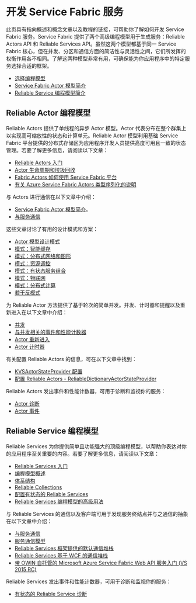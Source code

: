 <properties
   pageTitle="开发 Service Fabric 服务"
   description="帮助你了解如何使用 Reliable Actors 或 Reliable Services 编程模型开发 Service Fabric 服务的概念性信息和教程。"
   services="service-fabric"
   documentationCenter=".net"
   authors="rwike77"
   manager="timlt"
   editor=""/>

<tags
   ms.service="service-fabric"
   ms.date="08/20/2015"
   wacn.date=""/>

# 开发 Service Fabric 服务
此页具有指向概述和概念文章以及教程的链接，可帮助你了解如何开发 Service Fabric 服务。Service Fabric 提供了两个高级编程模型用于生成服务：Reliable Actors API 和 Reliable Services API。虽然这两个模型都基于同一 Service Fabric 核心，但在并发、分区和通信方面的简洁性与灵活性之间，它们所发挥的权衡作用各不相同。了解这两种模型非常有用，可确保能为你应用程序中的特定服务选择合适的框架。

- [选择编程模型](/documentation/articles/service-fabric-choose-framework)
- [Service Fabric Actor 模型简介](/documentation/articles/service-fabric-reliable-actors-introduction)
- [Reliable Service 编程模型简介](/documentation/articles/service-fabric-reliable-services-introduction)

## Reliable Actor 编程模型
 Reliable Actors 提供了单线程的异步 Actor 模型。Actor 代表分布在整个群集上以实现高可缩放性的状态和计算单元。Reliable Actor 模型利用基础 Service Fabric 平台提供的分布式存储区为应用程序开发人员提供高度可用且一致的状态管理。若要了解更多信息，请阅读以下文章：

- [Reliable Actors 入门 ](/documentation/articles/service-fabric-reliable-actors-get-started)
- [Actor 生命周期和垃圾回收](/documentation/articles/service-fabric-reliable-actors-lifecycle)
- [Fabric Actors 如何使用 Service Fabric 平台](/documentation/articles/service-fabric-reliable-actors-platform)
- [有关 Azure Service Fabric Actors 类型序列化的说明](/documentation/articles/service-fabric-reliable-actors-notes-on-actor-type-serialization)

与 Actors 进行通信在以下文章中介绍：

- [ Service Fabric Actor 模型简介](/documentation/articles/service-fabric-reliable-actors-introduction.md#actor-communication)。
- [与服务通信](/documentation/articles/service-fabric-connect-and-communicate-with-services)

这些文章讨论了有用的设计模式和方案：

- [Actor 模型设计模式](/documentation/articles/service-fabric-reliable-actors-patterns-introduction)  
- [模式：智能缓存](/documentation/articles/service-fabric-reliable-actors-pattern-smart-cache)
- [模式：分布式网络和图形](/documentation/articles/service-fabric-reliable-actors-pattern-distributed-networks-and-graphs)
- [模式：资源调控](/documentation/articles/service-fabric-reliable-actors-pattern-resource-governance)
- [模式：有状态服务组合](/documentation/articles/service-fabric-reliable-actors-pattern-stateful-service-composition)
- [模式：物联网](/documentation/articles/service-fabric-reliable-actors-pattern-internet-of-things)
- [模式：分布式计算](/documentation/articles/service-fabric-reliable-actors-pattern-distributed-computation)
- [若干反模式](/documentation/articles/service-fabric-reliable-actors-anti-patterns)

为 Reliable Actor 方法提供了基于轮次的简单并发。并发、计时器和提醒以及重新进入在以下文章中介绍：

- [并发](/documentation/articles/service-fabric-reliable-actors-introduction.md#concurrency)
- [与并发相关的事件和性能计数器](/documentation/articles/service-fabric-reliable-actors-diagnostics.md)
- [Actor 重新进入](/documentation/articles/service-fabric-reliable-actors-reentrancy)
- [Actor 计时器](/documentation/articles/service-fabric-reliable-actors-timers-reminders)

有关配置 Reliable Actors 的信息，可在以下文章中找到：

- [KVSActorStateProvider 配置](/documentation/articles/service-fabric-reliable-actors-KVSActorstateprovider-configuration)  
- [配置 Reliable Actors - ReliableDictionaryActorStateProvider](/documentation/articles/service-fabric-reliable-actors-reliabledictionarystateprovider-configuration)

Reliable Actors 发出事件和性能计数器，可用于诊断和监视你的服务：

- [Actor 诊断](/documentation/articles/service-fabric-reliable-actors-diagnostics)
- [Actor 事件](/documentation/articles/service-fabric-reliable-actors-events)


## Reliable Service 编程模型
Reliable Services 为你提供简单且功能强大的顶级编程模型，以帮助你表达对你的应用程序至关重要的内容。若要了解更多信息，请阅读以下文章：

- [Reliable Services 入门](/documentation/articles/service-fabric-reliable-services-quick-start)
- [编程模型概述](/documentation/articles/service-fabric-reliable-services-service-overview)  
- [体系结构](/documentation/articles/service-fabric-reliable-services-platform-architecture)
- [Reliable Collections](/documentation/articles/service-fabric-reliable-services-reliable-collections)
- [配置有状态的 Reliable Services](/documentation/articles/Service-Fabric/service-fabric-reliable-services-configuration)
- [Reliable Services 编程模型的高级用法](/documentation/articles/Service-Fabric/service-fabric-reliable-services-advanced-usage)

与 Reliable Services 的通信以及客户端可用于发现服务终结点并与之通信的抽象在以下文章中介绍：

- [与服务通信](/documentation/articles/service-fabric-connect-and-communicate-with-services)
- [服务通信模型](/documentation/articles/service-fabric-reliable-services-communication)
- [Reliable Services 框架提供的默认通信堆栈](/documentation/articles/service-fabric-reliable-services-communication-default)
- [Reliable Services 基于 WCF 的通信堆栈](/documentation/articles/service-fabric-reliable-services-communication-wcf)
- [带 OWIN 自托管的 Microsoft Azure Service Fabric Web API 服务入门 (VS 2015 RC)](/documentation/articles/service-fabric-reliable-services-communication-webapi)

Reliable Services 发出事件和性能计数器，可用于诊断和监视你的服务：

- [有状态的 Reliable Service 诊断](/documentation/articles/service-fabric-reliable-services-diagnostics)

<!---HONumber=74-->